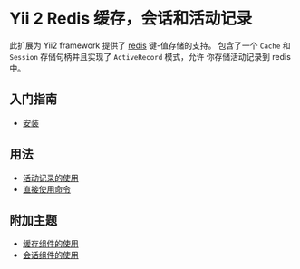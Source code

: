 Yii 2 Redis 缓存，会话和活动记录 
===============================================

此扩展为 Yii2 framework 提供了 [redis](http://redis.io/) 键-值存储的支持。
包含了一个 `Cache` 和 `Session` 存储句柄并且实现了 `ActiveRecord` 模式，允许
你存储活动记录到 redis 中。


入门指南
---------------

* [安装](installation.md)

用法
----- 

* [活动记录的使用](usage-ar.md)
* [直接使用命令](usage-commands.md)

附加主题
-----------------

* [缓存组件的使用](topics-cache.md)
* [会话组件的使用](topics-session.md)
